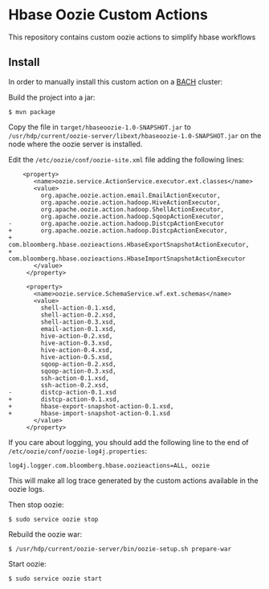 # Hbase Oozie Custom Actions
This repository contains custom oozie actions to simplify hbase workflows

## Install
In order to manually install this custom action on a
[BACH](https://github.com/bloomberg/chef-bach) cluster:

Build the project into a jar:
```
$ mvn package
```

Copy the file in `target/hbaseoozie-1.0-SNAPSHOT.jar` to
`/usr/hdp/current/oozie-server/libext/hbaseoozie-1.0-SNAPSHOT.jar` on the node
where the oozie server is installed.

Edit the `/etc/oozie/conf/oozie-site.xml` file adding the following lines:
```
    <property>
       <name>oozie.service.ActionService.executor.ext.classes</name>
       <value>
         org.apache.oozie.action.email.EmailActionExecutor,
         org.apache.oozie.action.hadoop.HiveActionExecutor,
         org.apache.oozie.action.hadoop.ShellActionExecutor,
         org.apache.oozie.action.hadoop.SqoopActionExecutor,
-        org.apache.oozie.action.hadoop.DistcpActionExecutor
+        org.apache.oozie.action.hadoop.DistcpActionExecutor,
+        com.bloomberg.hbase.oozieactions.HbaseExportSnapshotActionExecutor,
+        com.bloomberg.hbase.oozieactions.HbaseImportSnapshotActionExecutor
       </value>
     </property>

     <property>
       <name>oozie.service.SchemaService.wf.ext.schemas</name>
       <value>
         shell-action-0.1.xsd,
         shell-action-0.2.xsd,
         shell-action-0.3.xsd,
         email-action-0.1.xsd,
         hive-action-0.2.xsd,
         hive-action-0.3.xsd,
         hive-action-0.4.xsd,
         hive-action-0.5.xsd,
         sqoop-action-0.2.xsd,
         sqoop-action-0.3.xsd,
         ssh-action-0.1.xsd,
         ssh-action-0.2.xsd,
-        distcp-action-0.1.xsd
+        distcp-action-0.1.xsd,
+        hbase-export-snapshot-action-0.1.xsd,
+        hbase-import-snapshot-action-0.1.xsd
       </value>
     </property>
```

If you care about logging, you should add the following line to the end of `/etc/oozie/conf/oozie-log4j.properties`:
```
log4j.logger.com.bloomberg.hbase.oozieactions=ALL, oozie
```
This will make all log trace generated by the custom actions available in the oozie logs.

Then stop oozie:
```
$ sudo service oozie stop
```

Rebuild the oozie war:
```
$ /usr/hdp/current/oozie-server/bin/oozie-setup.sh prepare-war
```

Start oozie:
```
$ sudo service oozie start
```
